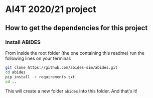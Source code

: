 # AI4T 2020/21 project

## How to get the dependencies for this project
### Install ABIDES
From inside the root folder (the one containing this readme) run the following lines on your terminal:
```bash
git clone https://github.com/abides-sim/abides.git
cd abides
pip install -r requirements.txt
cd ..
```
This will create a new folder `abides` into this folder. And that's it!
